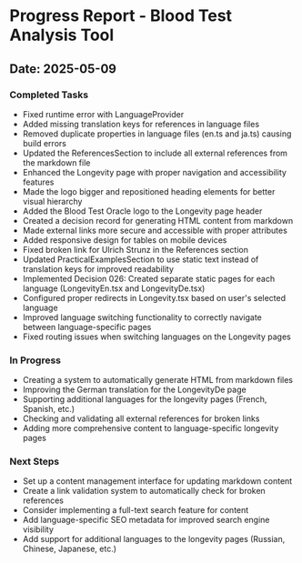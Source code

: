 
# Progress Report - Blood Test Analysis Tool

## Date: 2025-05-09

### Completed Tasks
- Fixed runtime error with LanguageProvider
- Added missing translation keys for references in language files
- Removed duplicate properties in language files (en.ts and ja.ts) causing build errors
- Updated the ReferencesSection to include all external references from the markdown file
- Enhanced the Longevity page with proper navigation and accessibility features
- Made the logo bigger and repositioned heading elements for better visual hierarchy
- Added the Blood Test Oracle logo to the Longevity page header
- Created a decision record for generating HTML content from markdown
- Made external links more secure and accessible with proper attributes
- Added responsive design for tables on mobile devices
- Fixed broken link for Ulrich Strunz in the References section
- Updated PracticalExamplesSection to use static text instead of translation keys for improved readability
- Implemented Decision 026: Created separate static pages for each language (LongevityEn.tsx and LongevityDe.tsx)
- Configured proper redirects in Longevity.tsx based on user's selected language
- Improved language switching functionality to correctly navigate between language-specific pages
- Fixed routing issues when switching languages on the Longevity pages

### In Progress
- Creating a system to automatically generate HTML from markdown files
- Improving the German translation for the LongevityDe page
- Supporting additional languages for the longevity pages (French, Spanish, etc.)
- Checking and validating all external references for broken links
- Adding more comprehensive content to language-specific longevity pages

### Next Steps
- Set up a content management interface for updating markdown content
- Create a link validation system to automatically check for broken references
- Consider implementing a full-text search feature for content
- Add language-specific SEO metadata for improved search engine visibility
- Add support for additional languages to the longevity pages (Russian, Chinese, Japanese, etc.)

